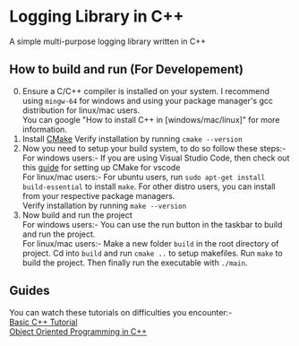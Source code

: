 # Logging Library in C++
A simple multi-purpose logging library written in C++

## How to build and run (For Developement)
0) Ensure a C/C++ compiler is installed on your system. I recommend using `mingw-64` for windows and using your package manager's gcc distribution for linux/mac users.<br>
   You can google "How to install C++ in [windows/mac/linux]" for more information.
1) Install [CMake](https://cmake.org/download/) Verify installation by running `cmake --version`
2) Now you need to setup your build system, to do so follow these steps:-<br>
   For windows users:- If you are using Visual Studio Code, then check out this [guide](https://www.youtube.com/watch?v=gGxi500Q5uE) for setting up CMake for vscode<br>
   For linux/mac users:- For ubuntu users, run `sudo apt-get install build-essential` to install `make`. For other distro users, you can install from your respective package managers.<br>
   Verify installation by running `make --version`
3) Now build and run the project<br>
   For windows users:- You can use the run button in the taskbar to build and run the project.<br>
   For linux/mac users:- Make a new folder `build` in the root directory of project. Cd into `build` and run `cmake ..` to setup makefiles. Run `make` to build the project. Then finally run the executable with `./main`.

## Guides
You can watch these tutorials on difficulties you encounter:-<br>
[Basic C++ Tutorial](https://youtu.be/ZzaPdXTrSb8?si=9mSDgnZkk27p14nu)<br>
[Object Oriented Programming in C++](https://youtu.be/_8H2n0nDfd4?si=PrmR5flzMUQIvaHL)<br>          
